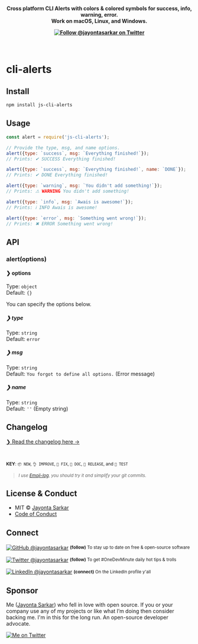 <h4 align="center">
Cross platform CLI Alerts with colors & colored symbols for success, info, warning, error.
<br>
Work on macOS, Linux, and Windows.

[![Follow @jayontasarkar on Twitter](https://img.shields.io/badge/FOLLOW%20@JAYONTASARKAR%20%E2%86%92-gray.svg?colorA=6A788D&colorB=6A788D&style=flat)](https://twitter.com/jayontasarkar/)

</h4>

<br>

# cli-alerts

## Install

```sh
npm install js-cli-alerts
```

## Usage

```js
const alert = require('js-cli-alerts');

// Provide the type, msg, and name options.
alert({type: `success`, msg: `Everything finished!`});
// Prints: ✔ SUCCESS Everything finished!

alert({type: `success`, msg: `Everything finished!`, name: `DONE`});
// Prints: ✔ DONE Everything finished!

alert({type: `warning`, msg: `You didn't add something!`});
// Prints: ⚠ WARNING You didn't add something!

alert({type: `info`, msg: `Awais is awesome!`});
// Prints: ℹ INFO Awais is awesome!

alert({type: `error`, msg: `Something went wrong!`});
// Prints: ✖ ERROR Something went wrong!
```

## API

### alert(options)

#### ❯ options

Type: `object`<br>
Default: `{}`

You can specify the options below.

##### ❯ type

Type: `string`<br>
Default: `error`

##### ❯ msg

Type: `string`<br>
Default: `You forgot to define all options.` (Error message)

##### ❯ name

Type: `string`<br>
Default: `''` (Empty string)

## Changelog

[❯ Read the changelog here →](changelog.md)

<br>

<small>**KEY**: `📦 NEW`, `👌 IMPROVE`, `🐛 FIX`, `📖 DOC`, `🚀 RELEASE`, and `🤖 TEST`

> _I use [Emoji-log](https://github.com/jayontasarakr/Emoji-Log), you should try it and simplify your git commits._

</small>

## License & Conduct

-   MIT © [Jayonta Sarkar](https://twitter.com/jayontasarkar/)
-   [Code of Conduct](code-of-conduct.md)

## Connect

<div align="left">
    <p><a href="https://github.com/jayontasarkar"><img alt="GitHub @jayontasarkar" align="center" src="https://img.shields.io/badge/GITHUB-gray.svg?colorB=6cc644&style=flat" /></a>&nbsp;<small><strong>(follow)</strong> To stay up to date on free & open-source software</small></p>
    <p><a href="https://twitter.com/jayontasarkar/"><img alt="Twitter @jayontasarkar" align="center" src="https://img.shields.io/badge/TWITTER-gray.svg?colorB=1da1f2&style=flat" /></a>&nbsp;<small><strong>(follow)</strong> To get #OneDevMinute daily hot tips & trolls</small></p>
    <p><a href="https://www.linkedin.com/in/jayontasarkar/"><img alt="LinkedIn @jayontasarkar" align="center" src="https://img.shields.io/badge/LINKEDIN-gray.svg?colorB=0077b5&style=flat" /></a>&nbsp;<small><strong>(connect)</strong> On the LinkedIn profile y'all</small></p>
</div>

## Sponsor

Me ([Jayonta Sarkar](https://twitter.com/jayontasarkar/)) who fell in love with open source. If you or your company use any of my projects or like what I’m doing then consider backing me. I'm in this for the long run. An open-source developer advocate.

[![Me on Twitter](https://img.shields.io/twitter/follow/jayontasarkar.svg?style=social&label=Follow%20@jayontasarkar)](https://twitter.com/jayontasarkar/)
